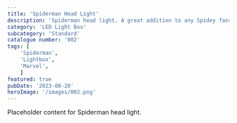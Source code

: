 ```yaml
---
title: 'Spiderman Head Light'
description: 'Spiderman head light. A great addition to any Spidey fans game room office or bedroom'
category: 'LED Light Box'
subcategory: 'Standard'
catalogue number: '002'
tags: [
    'Spiderman', 
    'Lightbox', 
    'Marvel',
    ]
featured: true
pubDate: '2023-08-20'
heroImage: '/images/002.png'
---
```


Placeholder content for Spiderman head light.